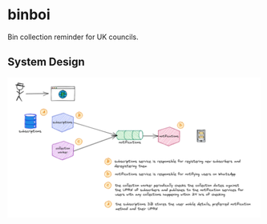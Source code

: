 # binboi

Bin collection reminder for UK councils.

## System Design

![binboi system design](./images/system-design.png)